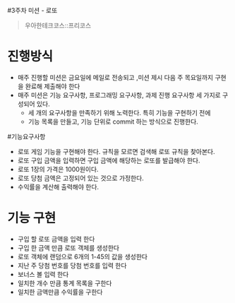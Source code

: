 #3주차 미션 - 로또

> 우아한테크코스::프리코스

# 진행방식

- 매주 진행할 미션은 금요일에 메일로 전송되고 ,미션 제시 다음 주 목요일까지 구현을 완료해 제출해야 한다
- 매주 미션은 기능 요구사항, 프로그래밍 요구사항, 과제 진행 요구사항 세 가지로 구성되어 있다.
  - 세 개의 요구사항을 만족하기 위해 노력한다. 특히 기능을 구현하기 전에  
  - 기능 목록을 만들고, 기능 단위로 commit 하는 방식으로 진행한다.

#기능요구사항

- 로또 게임 기능을 구현해야 한다. 규칙을 모르면 검색해 로또 규칙을 찾아본다. 
- 로또 구입 금액을 입력하면 구입 금액에 해당하는 로또를 발급해야 한다. 
- 로또 1장의 가격은 1000원이다.
- 로또 당첨 금액은 고정되어 있는 것으로 가정한다. 
- 수익률을 계산해 출력해야 한다. 

# 기능 구현

- 구입 할 로또 금액을 입력 한다 
- 구입 한 금액 만큼 로또 객체를 생성한다 
- 로또 객체에 랜덤으로 6개의 1-45의 값을 생성한다
- 지난 주 당첨 번호를 당첨 번호를 입력 한다
- 보너스 볼 입력 한다
- 일치한 개수 만큼 통계 목록을 구한다
- 일치한 금액만큼 수익률을 구한다